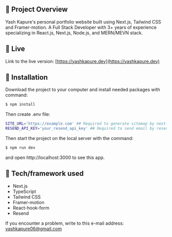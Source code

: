## 🎉 Project Overview

Yash Kapure's personal portfolio website built using Next.js, Tailwind CSS and Framer-motion. A Full Stack Developer with 3+ years of experience specializing in React.js, Next.js, Node.js, and MERN/MEVN stack.

## 📍 Live

Link to the live version: [https://yashkapure.dev](https://yashkapure.dev)

## 💾 Installation

Download the project to your computer and install needed packages with command:

```bash
$ npm install
```

Then create .env file:

```bash
SITE_URL='https://example.com' ## Required to generate sitemap by next-sitemap
RESEND_API_KEY='your_resend_api_key' ## Required to send email by resend
```

Then start the project on the local server with the command:

```bash
$ npm run dev
```

and open http://localhost:3000 to see this app.

## 🔧 Tech/framework used

- Next.js
- TypeScript
- Tailwind CSS
- Framer-motion
- React-hook-form
- Resend

If you encounter a problem, write to this e-mail address: [yashkapure06@gmail.com](mailto:yashkapure06@gmail.com)
